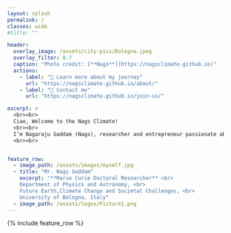 ```yaml
---
layout: splash
permalink: /
classes: wide
#title: ""

header:
  overlay_image: /assets/city-pics/Bologna.jpeg
  overlay_filter: 0.7
  caption: "Photo credit: [**Nags**](https://nagsclimate.github.io)"
  actions:
    - label: "🔗 Learn more about my journey"
      url: "https://nagsclimate.github.io/about/"
    - label: "📩 Contact me"
      url: "https://nagsclimate.github.io/join-us/"

excerpt: >
  <br><br>
  Ciao, Welcome to the Nags Climate!
  <br><br>
  I’m Nagaraju Gaddam (Nags), researcher and entrepreneur passionate about urban climate science and data innovation. With a background in Computer Science, Climate Sciences, and Modeling, I work to turn complex data into insights that help build resilient and sustainable cities. Explore my projects and ventures at the intersection of science, policy, and community-driven innovation.
  <br><br>


feature_row:
  - image_path: /assets/images/myself.jpg
  - title: "Mr. Nags Gaddam"
    excerpt: "**Marie Curie Doctoral Researcher** <br>
    Department of Physics and Astronomy, <br>
    Future Earth,Climate Change and Societal Challenges, <br>
    University of Bologna​, Italy"
  - image_path: /assets/logos/Picture1.png
---
```


{% include feature_row %}


<!--
### Prof. Anamika Shreevastava
Assistant Professor

Dept. of Mechanical & Aerospace Engineering, <br>
and Center for Urban Science and Progress, <br>
Tandon School of Engineering, <br>
New York University​

370 Jay Street, 13th Floor, <br>
Brooklyn, NY 11201
url: "https://engineering.nyu.edu/faculty/anamika-shreevastava"
btn_class: "btn--secondary"
btn_label: "Link to New York University profile"

<!--
- image_path: /assets/images/Networks.jpg
  alt: "Projects"
  title: "Other Projects"
  excerpt: "Assorted collection of some of my scholarly projects that aren't published"
  url: "/projects/"
  btn_class: "btn--primary"
  btn_label: "Projects"
- image_path: /assets/images/Stat_Wars.png
  alt: "Resources"
  title: "Resources"
  excerpt: "Dive in for links to useful tools and online documents that I have curated over the years"
  url: "/resources/"
  btn_class: "btn--primary"
  btn_label: "Resources"
  -->